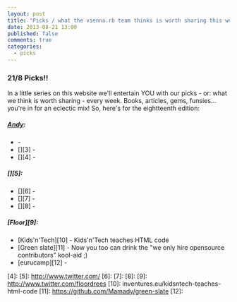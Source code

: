 ```yaml
---
layout: post
title: "Picks / what the vienna.rb team thinks is worth sharing this week"
date: 2013-08-21 13:00
published: false
comments: true
categories:
  - picks
---
```


### 21/8 Picks!!

In a little series on this website we'll entertain YOU with our picks - or: what we think is worth sharing - every week.
Books, articles, gems, funsies... you're in for an eclectic mix! So, here's for the eightteenth edition:

##### [Andy][1]:
  - [][2] - 
  - [][3] - 
  - [][4] - 
  
##### [][5]:
  - [][6] - 
  - [][7] - 
  - [][8] - 
  
##### [Floor][9]:
  - [Kids'n'Tech][10] - Kids'n'Tech teaches HTML code
  - [Green slate][11] - Now you too can drink the "we only hire opensource contributors" kool-aid ;)
  - [eurucamp][12] - 

[1]: http://www.twitter.com/pxlpnk
[2]: 
[3]: 
[4]: 
[5]: http://www.twitter.com/
[6]: 
[7]: 
[8]: 
[9]: http://www.twitter.com/floordrees
[10]: inventures.eu/kidsntech-teaches-html-code
[11]: https://github.com/Mamady/green-slate
[12]: 